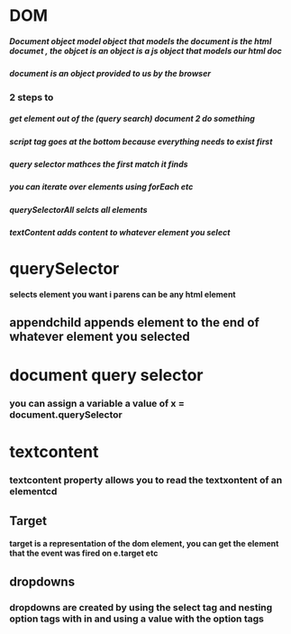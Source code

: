 # DOM

##### Document object model object that models  the document is the html documet , the objcet is an object is  a js object  that models our html doc

##### document is an object provided to us by the browser

### 2 steps to 

##### get element out of the (query search) document 2 do something

##### script tag goes at the bottom because everything needs to exist first
##### query selector mathces the first match it finds

##### you can iterate over elements using forEach etc

##### querySelectorAll selcts all elements

#####  textContent adds content to whatever element you select

# querySelector 
#### selects element you want i  parens can be any html element

## appendchild appends element to the end of whatever element you selected

# document query selector

### you can assign a variable a value of x = document.querySelector

# textcontent

### textcontent property allows you to read the textxontent of an elementcd 

## Target
#### target is a representation of the  dom element, you can get the element that the event was fired on e.target etc


## dropdowns

### dropdowns are created by using the select tag and nesting option tags with in and using a value with the option tags
